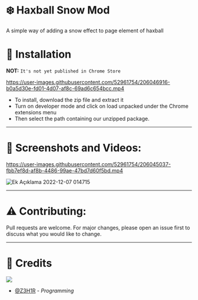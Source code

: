 # ❄️ Haxball Snow Mod

A simple way of adding a snow effect to page element of haxball

# 💬 Installation

**NOT:** `It's not yet published in Chrome Store`

https://user-images.githubusercontent.com/52961754/206046916-b0a5d30e-fd01-4d07-af8c-69ad6c654bcc.mp4

- To install, download the zip file and extract it
- Turn on developer mode and click on load unpacked under the Chrome extensions menu
- Then select the path containing our unzipped package.

---

# 🎥 Screenshots and Videos:


https://user-images.githubusercontent.com/52961754/206045037-fbb7ef8d-af8b-4486-99ae-47bd7d60f5bd.mp4



![Ek Açıklama 2022-12-07 014715](https://user-images.githubusercontent.com/52961754/206043715-c78ea4a4-2eef-4511-8c9c-705a0795a6cc.png)

---
# ⚠️ Contributing:

Pull requests are welcome. For major changes, please open an issue first to discuss what you would like to change.

---

# 🤖 Credits

![](https://dcbadge.vercel.app/api/shield/315531683581394944)

- [@Z3H1R](https://discord.gg/9CPSEcff) - *Programming*
